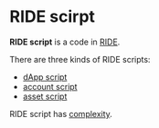# RIDE scirpt

**RIDE script** is a code in [RIDE](/ride/about-ride.md).

There are three kinds of RIDE scripts:

* [dApp script](/blockchain/dapp-script.md)
* [account script](/blockchain/account-script.md)
* [asset script](/blockchain/asset-script.md)

RIDE script has [complexity](/ride/ride-script-complexity.md).
